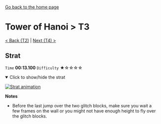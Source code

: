 [Go back to the home page](https://github.com/Doublevil/scbspeedrun)

# Tower of Hanoi > T3

[< Back (T2)](https://github.com/Doublevil/scbspeedrun/blob/main/levels/T/T2.md) | [Next (T4) >](https://github.com/Doublevil/scbspeedrun/blob/main/levels/T/T4.md)

## Strat

`Time` **00:13.100** `Difficulty` ★☆☆☆☆
<details open>
  <summary>Click to show/hide the strat</summary>

  [![Strat animation](https://github.com/Doublevil/scbspeedrun/blob/main/media/levels/T/T3_Strat.webp)](https://github.com/Doublevil/scbspeedrun/blob/main/media/levels/T/T3_Strat.mp4?raw=true)

  **Notes**
  - Before the last jump over the two glitch blocks, make sure you wait a few frames on the wall or you might not have enough height to fly over the glitch blocks.
</details>

